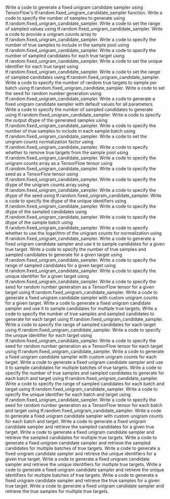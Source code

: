 Write a code to generate a fixed unigram candidate sampler using TensorFlow's tf.random.fixed_unigram_candidate_sampler function.
Write a code to specify the number of samples to generate using tf.random.fixed_unigram_candidate_sampler.
Write a code to set the range of sampled values using tf.random.fixed_unigram_candidate_sampler.
Write a code to provide a unigram counts array to tf.random.fixed_unigram_candidate_sampler.
Write a code to specify the number of true samples to include in the sample pool using tf.random.fixed_unigram_candidate_sampler.
Write a code to specify the number of sampled candidates for each true target using tf.random.fixed_unigram_candidate_sampler.
Write a code to set the unique identifier for each true target using tf.random.fixed_unigram_candidate_sampler.
Write a code to set the range of sampled candidates using tf.random.fixed_unigram_candidate_sampler.
Write a code to specify the number of random true targets to sample per batch using tf.random.fixed_unigram_candidate_sampler.
Write a code to set the seed for random number generation using tf.random.fixed_unigram_candidate_sampler.
Write a code to generate a fixed unigram candidate sampler with default values for all parameters.
Write a code to specify the number of sampled candidates to generate using tf.random.fixed_unigram_candidate_sampler.
Write a code to specify the output dtype of the generated samples using tf.random.fixed_unigram_candidate_sampler.
Write a code to specify the number of true samples to include in each sample batch using tf.random.fixed_unigram_candidate_sampler.
Write a code to set the unigram counts normalization factor using tf.random.fixed_unigram_candidate_sampler.
Write a code to specify whether to remove true targets from the sample pool using tf.random.fixed_unigram_candidate_sampler.
Write a code to specify the unigram counts array as a TensorFlow tensor using tf.random.fixed_unigram_candidate_sampler.
Write a code to specify the seed as a TensorFlow tensor using tf.random.fixed_unigram_candidate_sampler.
Write a code to specify the dtype of the unigram counts array using tf.random.fixed_unigram_candidate_sampler.
Write a code to specify the dtype of the seed using tf.random.fixed_unigram_candidate_sampler.
Write a code to specify the dtype of the unique identifiers using tf.random.fixed_unigram_candidate_sampler.
Write a code to specify the dtype of the sampled candidates using tf.random.fixed_unigram_candidate_sampler.
Write a code to specify the dtype of the sample batch using tf.random.fixed_unigram_candidate_sampler.
Write a code to specify whether to use the logarithm of the unigram counts for normalization using tf.random.fixed_unigram_candidate_sampler.
Write a code to generate a fixed unigram candidate sampler and use it to sample candidates for a given true target.
Write a code to specify the number of true samples and sampled candidates to generate for a given target using tf.random.fixed_unigram_candidate_sampler.
Write a code to specify the range of sampled candidates for a given target using tf.random.fixed_unigram_candidate_sampler.
Write a code to specify the unique identifier for a given target using tf.random.fixed_unigram_candidate_sampler.
Write a code to specify the seed for random number generation as a TensorFlow tensor for a given target using tf.random.fixed_unigram_candidate_sampler.
Write a code to generate a fixed unigram candidate sampler with custom unigram counts for a given target.
Write a code to generate a fixed unigram candidate sampler and use it to sample candidates for multiple true targets.
Write a code to specify the number of true samples and sampled candidates to generate for each target using tf.random.fixed_unigram_candidate_sampler.
Write a code to specify the range of sampled candidates for each target using tf.random.fixed_unigram_candidate_sampler.
Write a code to specify the unique identifier for each target using tf.random.fixed_unigram_candidate_sampler.
Write a code to specify the seed for random number generation as a TensorFlow tensor for each target using tf.random.fixed_unigram_candidate_sampler.
Write a code to generate a fixed unigram candidate sampler with custom unigram counts for each target.
Write a code to generate a fixed unigram candidate sampler and use it to sample candidates for multiple batches of true targets.
Write a code to specify the number of true samples and sampled candidates to generate for each batch and target using tf.random.fixed_unigram_candidate_sampler.
Write a code to specify the range of sampled candidates for each batch and target using tf.random.fixed_unigram_candidate_sampler.
Write a code to specify the unique identifier for each batch and target using tf.random.fixed_unigram_candidate_sampler.
Write a code to specify the seed for random number generation as a TensorFlow tensor for each batch and target using tf.random.fixed_unigram_candidate_sampler.
Write a code to generate a fixed unigram candidate sampler with custom unigram counts for each batch and target.
Write a code to generate a fixed unigram candidate sampler and retrieve the sampled candidates for a given true target.
Write a code to generate a fixed unigram candidate sampler and retrieve the sampled candidates for multiple true targets.
Write a code to generate a fixed unigram candidate sampler and retrieve the sampled candidates for multiple batches of true targets.
Write a code to generate a fixed unigram candidate sampler and retrieve the unique identifiers for a given true target.
Write a code to generate a fixed unigram candidate sampler and retrieve the unique identifiers for multiple true targets.
Write a code to generate a fixed unigram candidate sampler and retrieve the unique identifiers for multiple batches of true targets.
Write a code to generate a fixed unigram candidate sampler and retrieve the true samples for a given true target.
Write a code to generate a fixed unigram candidate sampler and retrieve the true samples for multiple true targets.